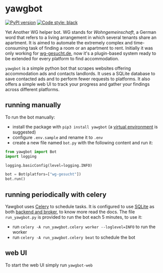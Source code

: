 # yawgbot
[![PyPI version](https://badge.fury.io/py/yawgbot.svg)](https://badge.fury.io/py/yawgbot) [![Code style: black](https://img.shields.io/badge/code%20style-black-000000.svg)](https://github.com/psf/black)

Yet Another WG helper bot. WG stands for *Wohngemeinschaft*, a German word that refers to a living arrangement in which
several tenants share an apartment. It is aimed to automate the extremely complex and time-consuming task of finding a
room or an apartment to rent. Initially it was only working for [wg-gesucht.de](https://wg-gesucht.de), now it's a
plugin-based system ready to be extended for every platform to find accommodation.

`yawgbot` is a simple python bot that scrapes websites offering accommodation ads and contacts landlords. It uses a
SQLite database to save contacted ads and to perform fewer requests to platforms. It also offers a simple web UI to
track your progress and gather your findings across different platforms.

[//]: # (## configuration)

[//]: # ()

[//]: # (## creating a plugin)

[//]: # ()

[//]: # (## running periodically)

[//]: # ()

[//]: # (## instructions)

[//]: # (- create a python virtual environment with `python3 -m venv vev`)

[//]: # (- activate the virtual environment with `source venv/bin/activate` &#40;might be different if not using bash&#41;)

[//]: # (- install the dependencies with `pip3 install -r requirements.txt`)

[//]: # (- configure `.env.sample` and rename it to `.env`)

[//]: # ()

[//]: # (When configuring for use go on [https://wg-gesucht.de]&#40;https://wg-gesucht.de&#41; and copy the url you are using to look for)

[//]: # (accommodation, then replace the last number with `{}` in order to be able to search across multiple pages, for example,)

[//]: # (if looking for apartments in Munich: base url)

[//]: # (is `https://www.wg-gesucht.de/1-zimmer-wohnungen-in-Munchen.90.1.1.1.html`, replace the last `1` as)

[//]: # (follows: `https://www.wg-gesucht.de/1-zimmer-wohnungen-in-Munchen.90.1.1.{}.html`)

## running manually

To run the bot manually:

+ install the package with `pip3 install yawgbot` (a [virtual environment](https://docs.python.org/3/tutorial/venv.html) is suggested)
+ configure `.env.sample` and rename it to `.env`
+ create a new file named `bot.py` with the following content and run it:

```python
from yawgbot import Bot
import logging

logging.basicConfig(level=logging.INFO)

bot = Bot(platfors=["wg-gesucht"])
bot.run()
```

## running periodically with celery

Yawgbot uses [Celery](https://docs.celeryq.dev/en/stable/) to schedule tasks. It is
configured to use [SQLite](https://sqlite.org) as
both [backend and broker](https://docs.celeryq.dev/en/stable/getting-started/backends-and-brokers/index.html), to know
more read the docs. The file `run_yawgbot.py` is provided to run the bot each 5 minutes, to use it:

- run `celery -A run_yawgbot.celery worker --loglevel=INFO` to run the worker
- run `celery -A run_yawgbot.celery beat` to schedule the bot

## web UI

To start the web UI simply run `yawgbot-web`